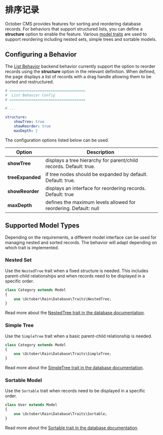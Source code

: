 # 排序记录

October CMS provides features for sorting and reordering database records. For behaviors that support structured lists, you can define a **structure** option to enable the feature. Various [model traits](../database/traits.md) are used to support reordering including nested sets, simple trees and sortable models.

## Configuring a Behavior

The [List Behavior](../backend/lists.md) backend behavior currently support the option to reorder records using the **structure** option in the relevant definition. When defined, the page displays a list of records with a drag handle allowing them to be sorted and restructured.

```yaml
# ===================================
#  List Behavior Config
# ===================================

# ...

structure:
    showTree: true
    showReorder: true
    maxDepth: 2
```

The configuration options listed below can be used.

Option | Description
------------- | -------------
**showTree** | displays a tree hierarchy for parent/child records. Default: true.
**treeExpanded** | if tree nodes should be expanded by default. Default: true.
**showReorder** | displays an interface for reordering records. Default: true
**maxDepth** | defines the maximum levels allowed for reordering. Default: null

## Supported Model Types

Depending on the requirements, a different model interface can be used for managing nested and sorted records. The behavior will adapt depending on which trait is implemented.

### Nested Set

Use the `NestedTree` trait when a fixed structure is needed. This includes parent-child relationships and when records need to be displayed in a specific order.

```php
class Category extends Model
{
    use \October\Rain\Database\Traits\NestedTree;
}
```

Read more about the [NestedTree trait in the database documentation](../database/traits.md#nested-tree).

### Simple Tree

Use the `SimpleTree` trait when a basic parent-child relationship is needed.

```php
class Category extends Model
{
    use \October\Rain\Database\Traits\SimpleTree;
}
```

Read more about the [SimpleTree trait in the database documentation](../database/traits.md#simple-tree).

### Sortable Model

Use the `Sortable` trait when records need to be displayed in a specific order.

```php
class User extends Model
{
    use \October\Rain\Database\Traits\Sortable;
}
```

Read more about the [Sortable trait in the database documentation](../database/traits.md#sortable).
